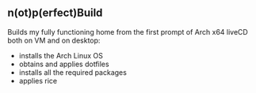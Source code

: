 ## n(ot)p(erfect)Build

Builds my fully functioning home from the first prompt of Arch x64 liveCD both on VM and on desktop:
* installs the Arch Linux OS
* obtains and applies dotfiles
* installs all the required packages
* applies rice
